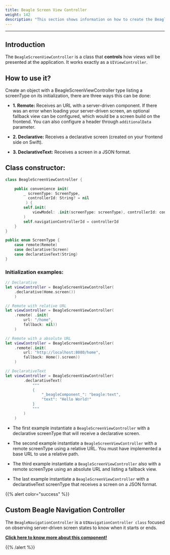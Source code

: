 ```yaml
---
title: Beagle Screen View Controller
weight: 142
description: "This section shows information on how to create the Beagle Screen View Controller class"
---
```


---

## Introduction

The `BeagleScreenViewController` is a class that **controls** how views will be presented at the application. It works exactly as a `UIViewController`.

## How to use it?

Create an object with a BeagleScreenViewController type listing a screenType on its initialization, there are three ways this can be done:

- **1. Remote:** Receives an URL with a server-driven component. If there was an error when loading your server-driven screen, an optional fallback view can be configured, which would be a screen build on the frontend.
  You can also configure a header through `additionalData` parameter.

- **2. Declarative:** Receives a declarative screen (created on your frontend side on Swift).

- **3. DeclarativeText:** Receives a screen in a JSON format.

## Class constructor:

```swift
class BeagleScreenViewController {

    public convenience init(
        _ screenType: ScreenType,
          controllerId: String? = nil
         ) {
        self.init(
            viewModel: .init(screenType: screenType), controllerId: controllerId
        )
        self.navigationControllerId = controllerId
    }
}

public enum ScreenType {
    case remote(Remote)
    case declarative(Screen)
    case declarativeText(String)
}

```

### Initialization examples:

```swift
// Declarative
let viewController = BeagleScreenViewController(
    .declarative(Home.screen())
    )

// Remote with relative URL
let viewController = BeagleScreenViewController(
    .remote( .init(
        url: "/home",
        fallback: nil))
    )

// Remote with a absolute URL
let viewController = BeagleScreenViewController(
    .remote(.init(
        url: "http://localhost:8080/home",
        fallback: Home().screen))
    )

// DeclarativeText
let viewController = BeagleScreenViewController(
        .declarativeText(
            """
            {
                "_beagleComponent_": "beagle:text",
                "text": "Hello World!"
            }
            """
        )
    )

```

- The first example instantiate a `BeagleScreenViewController` with a declarative screenType that will receive a declarative screen.

- The second example instantiate a `BeagleScreenViewController` with a remote screenType using a relative URL. You must have implemented a base URL to use a relative path.
- The third example instantiate a `BeagleScreenViewController` also with a remote screenType using an absolute URL and listing a fallback view.

- The last example instantiate a `BeagleScreenViewController` with a declarativeText screenType that receives a screen on a JSON format.

{{% alert color="success" %}}

## Custom Beagle Navigation Controller

The `BeagleNavigationController` is a `UINavigationController class` focused on observing server-driven screen states to know when it starts or ends.

[**Click here to know more about this component!**](/pt/home/resources/customization/beagle-for-ios/custom-beagle-navigation-controller/)

{{% /alert %}}
